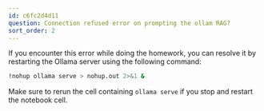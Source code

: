 ```yaml
---
id: c6fc2d4d11
question: Connection refused error on prompting the ollam RAG?
sort_order: 2
---
```


If you encounter this error while doing the homework, you can resolve it by restarting the Ollama server using the following command:

```bash
!nohup ollama serve > nohup.out 2>&1 &
```

Make sure to rerun the cell containing `ollama serve` if you stop and restart the notebook cell.